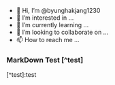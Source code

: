 - 👋 Hi, I’m @byunghakjang1230
- 👀 I’m interested in ...
- 🌱 I’m currently learning ...
- 💞️ I’m looking to collaborate on ...
- 📫 How to reach me ...

### MarkDown Test [^test]

\[^test]:test

<!---
byunghakjang1230/byunghakjang1230 is a ✨ special ✨ repository because its `README.md` (this file) appears on your GitHub profile.
You can click the Preview link to take a look at your changes.
--->
